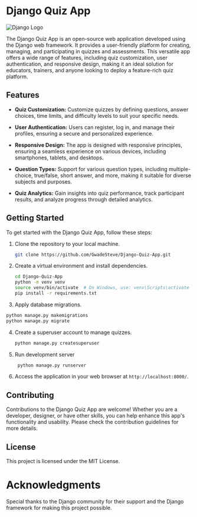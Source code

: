 # Django Quiz App

![Django Logo](https://www.djangoproject.com/s/img/logos/django-logo-negative.png)

The Django Quiz App is an open-source web application developed using the Django web framework. It provides a user-friendly platform for creating, managing, and participating in quizzes and assessments. This versatile app offers a wide range of features, including quiz customization, user authentication, and responsive design, making it an ideal solution for educators, trainers, and anyone looking to deploy a feature-rich quiz platform.

## Features

- **Quiz Customization:** Customize quizzes by defining questions, answer choices, time limits, and difficulty levels to suit your specific needs.

- **User Authentication:** Users can register, log in, and manage their profiles, ensuring a secure and personalized experience.

- **Responsive Design:** The app is designed with responsive principles, ensuring a seamless experience on various devices, including smartphones, tablets, and desktops.

- **Question Types:** Support for various question types, including multiple-choice, true/false, short answer, and more, making it suitable for diverse subjects and purposes.

- **Quiz Analytics:** Gain insights into quiz performance, track participant results, and analyze progress through detailed analytics.

## Getting Started

To get started with the Django Quiz App, follow these steps:

1. Clone the repository to your local machine.

   ```bash
   git clone https://github.com/GwadeSteve/Django-Quiz-App.git
   ```

2. Create a virtual environment and install dependencies.

   ```bash
   cd Django-Quiz-App
   python -m venv venv
   source venv/bin/activate  # On Windows, use: venv\Scripts\activate
   pip install -r requirements.txt
   ```

3.  Apply database migrations.

   ```bash
   python manage.py makemigrations
   python manage.py migrate
   ```

4. Create a superuser account to manage quizzes.
   
   ```bash
   python manage.py createsuperuser
   ```

5. Run development server

    ```bash
     python manage.py runserver
     ```

6. Access the application in your web browser at `http://localhost:8000/`.

## Contributing

Contributions to the Django Quiz App are welcome! Whether you are a developer, designer, or have other skills, you can help enhance this app's functionality and usability. Please check the contribution guidelines for more details.

## License
This project is licensed under the MIT License.

# Acknowledgments
Special thanks to the Django community for their support and the Django framework for making this project possible.
